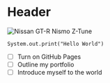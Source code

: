 # Header

![Nissan GT-R Nismo Z-Tune](https://www.autozeitung.de/assets/styles/article_image/public/field/image/nissan-gt-r-nismo-z-tune-1_0.jpg?itok=c-MpVGhf)

```
System.out.print("Hello World")
```

- [ ] Turn on GitHub Pages
- [ ] Outline my portfolio
- [ ] Introduce myself to the world
